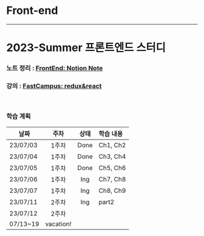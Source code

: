 # Front-end
---
# 2023-Summer 프론트엔드 스터디
### 노트 정리 : [FrontEnd: Notion Note](https://www.notion.so/2023-FrontEnd-36b6d09841a545e18b9a2589b0e75bf0)
### 강의 : [FastCampus: redux&react](https://kdigital.fastcampus.app/courses/217458/clips/1364496?position=463&organizationProductId=20149&hasCodeEditor=false)
<br>

### 학습 계획

|날짜|주차|상태|학습 내용|
|----|:----:|:----:|:----|
|23/07/03|1주차|Done  |Ch1, Ch2|
|23/07/04|1주차|Done  |Ch3, Ch4|
|23/07/05|1주차|Done  |Ch5, Ch6|
|23/07/06|1주차|Ing   |Ch7, Ch8|
|23/07/07|1주차|Ing   |Ch8, Ch9|
|23/07/11|2주차|Ing   |part2   |
|23/07/12|2주차|      |        |
|07/13~19|vacation!|
